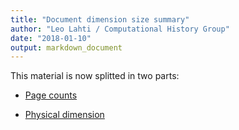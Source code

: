 ```yaml
---
title: "Document dimension size summary"
author: "Leo Lahti / Computational History Group"
date: "2018-01-10"
output: markdown_document
---
```


This material is now splitted in two parts:

  * [Page counts](pagecount.md)

  * [Physical dimension](dimension.md)


